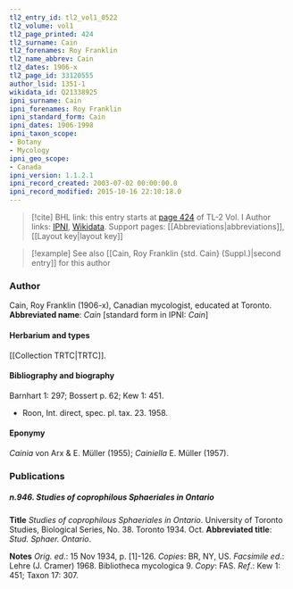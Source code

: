 ```yaml
---
tl2_entry_id: tl2_vol1_0522
tl2_volume: vol1
tl2_page_printed: 424
tl2_surname: Cain
tl2_forenames: Roy Franklin
tl2_name_abbrev: Cain
tl2_dates: 1906-x
tl2_page_id: 33120555
author_lsid: 1351-1
wikidata_id: Q21338925
ipni_surname: Cain
ipni_forenames: Roy Franklin
ipni_standard_form: Cain
ipni_dates: 1906-1998
ipni_taxon_scope: 
- Botany
- Mycology
ipni_geo_scope: 
- Canada
ipni_version: 1.1.2.1
ipni_record_created: 2003-07-02 00:00:00.0
ipni_record_modified: 2015-10-16 22:10:18.0
---
```


> [!cite] BHL link: this entry starts at [page 424](https://www.biodiversitylibrary.org/page/33120555) of TL-2 Vol. I
> Author links: [IPNI](https://www.ipni.org/a/1351-1), [Wikidata](https://www.wikidata.org/wiki/Q21338925). Support pages: [[Abbreviations|abbreviations]], [[Layout key|layout key]]

> [!example] See also [[Cain, Roy Franklin {std. Cain} (Suppl.)|second entry]] for this author

### Author

Cain, Roy Franklin (1906-x), Canadian mycologist, educated at Toronto. 
**Abbreviated name**: *Cain* \[standard form in IPNI: *Cain*\]

#### Herbarium and types

[[Collection TRTC|TRTC]].

#### Bibliography and biography

Barnhart 1: 297; Bossert p. 62; Kew 1: 451.
- Roon, Int. direct, spec. pl. tax. 23. 1958.

#### Eponymy

*Cainia* von Arx & E. Müller (1955); *Cainiella* E. Müller (1957).

### Publications

##### n.946. Studies of coprophilous Sphaeriales in Ontario

**Title**
*Studies of coprophilous Sphaeriales in Ontario*. University of Toronto Studies, Biological Series, No. 38. Toronto 1934. Oct.
**Abbreviated title**: *Stud. Sphaer. Ontario*.

**Notes**
*Orig. ed*.: 15 Nov 1934, p. \[1\]-126. *Copies*: BR, NY, US.
*Facsimile ed*.: Lehre (J. Cramer) 1968. Bibliotheca mycologica 9. *Copy*: FAS.
*Ref*.: Kew 1: 451; Taxon 17: 307.

